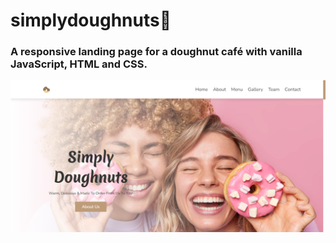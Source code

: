# simplydoughnuts🍩

<h3>A responsive landing page for a doughnut café with vanilla JavaScript, HTML and CSS.</h3>

<img src="https://github.com/lizx-i/simplydoughnuts/blob/main/SDcover.png">


